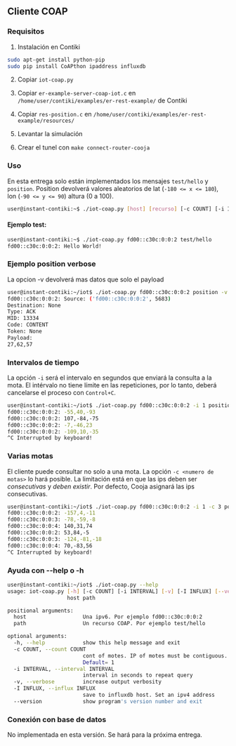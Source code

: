 ## Cliente COAP

### Requisitos

1. Instalación en Contiki
```bash
sudo apt-get install python-pip
sudo pip install CoAPthon ipaddress influxdb
```
2. Copiar `iot-coap.py`

3. Copiar `er-example-server-coap-iot.c` en `/home/user/contiki/examples/er-rest-example/` de Contiki

4. Copiar `res-position.c` en `/home/user/contiki/examples/er-rest-example/resources/`

5. Levantar la simulación 

6. Crear el tunel con `make connect-router-cooja`


### Uso

En esta entrega solo están implementados los mensajes `test/hello` y `position`.
Position devolverá valores aleatorios de lat (`-180 <= x <= 180`), lon (`-90 <= y <= 90`) altura (0 a 100).

```bash
user@instant-contiki:~$ ./iot-coap.py [host] [recurso] [-c COUNT] [-i INTERVAL] [-v Verbose ] [-I INFLUX] (Aun no implementado) [--version]
```

#### Ejemplo test:
```bash
user@instant-contiki:~$ ./iot-coap.py fd00::c30c:0:0:2 test/hello
fd00::c30c:0:0:2: Hello World!
```

### Ejemplo position verbose
La opcion -v devolverá mas datos que solo el payload
```bash
user@instant-contiki:~/iot$ ./iot-coap.py fd00::c30c:0:0:2 position -v
fd00::c30c:0:0:2: Source: ('fd00::c30c:0:0:2', 5683)
Destination: None
Type: ACK
MID: 13334
Code: CONTENT
Token: None
Payload: 
27,62,57
```

### Intervalos de tiempo
La opción `-i` será el intervalo en segundos que enviará la consulta a la mota. El intérvalo no tiene límite en las repeticiones, por lo tanto, deberá cancelarse el proceso con `Control+C`.

```bash
user@instant-contiki:~/iot$ ./iot-coap.py fd00::c30c:0:0:2 -i 1 position
fd00::c30c:0:0:2: -55,40,-93
fd00::c30c:0:0:2: 107,-84,-75
fd00::c30c:0:0:2: -7,-46,23
fd00::c30c:0:0:2: -109,10,-35
^C Interrupted by keyboard!

```

### Varias motas
El cliente puede consultar no solo a una mota. La opción `-c <numero de motas>` lo hará posible. La limitación está en que las ips deben ser _consecutivas_ y _deben existir_. Por defecto, Cooja asignará las ips consecutivas.

```bash
user@instant-contiki:~/iot$ ./iot-coap.py fd00::c30c:0:0:2 -i 1 -c 3 position
fd00::c30c:0:0:2: -157,4,-11
fd00::c30c:0:0:3: -78,-59,-8
fd00::c30c:0:0:4: 140,31,74
fd00::c30c:0:0:2: 53,84,-5
fd00::c30c:0:0:3: -124,-81,-18
fd00::c30c:0:0:4: 70,-83,56
^C Interrupted by keyboard!
```

### Ayuda con --help o -h


```bash
user@instant-contiki:~/iot$ ./iot-coap.py --help
usage: iot-coap.py [-h] [-c COUNT] [-i INTERVAL] [-v] [-I INFLUX] [--version]
                   host path

positional arguments:
  host                  Una ipv6. Por ejemplo fd00::c30c:0:0:2
  path                  Un recurso COAP. Por ejemplo test/hello

optional arguments:
  -h, --help            show this help message and exit
  -c COUNT, --count COUNT
                        cont of motes. IP of motes must be contiguous.
                        Default= 1
  -i INTERVAL, --interval INTERVAL
                        interval in seconds to repeat query
  -v, --verbose         increase output verbosity
  -I INFLUX, --influx INFLUX
                        save to influxdb host. Set an ipv4 address
  --version             show program's version number and exit
```

### Conexión con base de datos

No implementada en esta versión. Se hará para la próxima entrega.